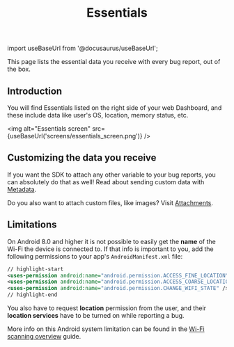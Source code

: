 ﻿---
id: essentials
title: Essentials
---
import useBaseUrl from '@docusaurus/useBaseUrl';

This page lists the essential data you receive with every bug report, out of the box.

## Introduction

You will find Essentials listed on the right side of your web Dashboard, 
and these include data like user's OS, location, memory status, etc.

<img
  alt="Essentials screen"
  src={useBaseUrl('screens/essentials_screen.png')}
/>


## Customizing the data you receive

If you want the SDK to attach any other variable to your bug reports, you can absolutely do that as well! Read about sending custom data with [Metadata](react/metadata.md).

Do you also want to attach custom files, like images? Visit [Attachments](/react/attachments.md).

## Limitations

On Android 8.0 and higher it is not possible to easily get the **name** of the Wi-Fi the device is connected to. If that info is important to you, add the following permissions to your app's `AndroidManifest.xml` file:

```xml title="AndroidManifest.xml"
// highlight-start
<uses-permission android:name="android.permission.ACCESS_FINE_LOCATION" />
<uses-permission android:name="android.permission.ACCESS_COARSE_LOCATION" />
<uses-permission android:name="android.permission.CHANGE_WIFI_STATE" />
// highlight-end
```

You also have to request **location** permission from the user, and their **location services** have to be turned on while reporting a bug.

More info on this Android system limitation can be found in the [Wi-Fi scanning overview](https://developer.android.com/guide/topics/connectivity/wifi-scan) guide.
